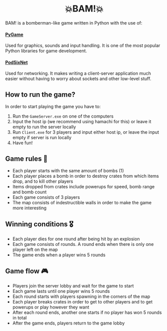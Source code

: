 <h1 align="center">💥BAM!💥</h1>

BAM! is a bomberman-like game written in Python with the use of:
#### [PyGame](https://www.pygame.org)
Used for graphics, sounds and input handling. It is one of the most popular Python libraries for game development.
#### [PodSixNet](https://www.pygame.org/project-PodSixNet-1069-.html)
Used for networking. It makes writing a client-server application much easier without having to worry about sockets and other low-level stuff.

## How to run the game?
In order to start playing the game you have to:
1. Run the `GameServer.exe` on one of the computers
2. Input the host ip (we recommend using hamachi for this) or leave it empty to run the server locally
3. Run `Client.exe` for 3 players and input either host ip, or leave the input empty if server is run locally
4. Have fun!

## Game rules 📜
- Each player starts with the same amount of bombs (1)
- Each player places a bomb in order to destroy crates from which items drop, and to kill other players
- Items dropped from crates include powerups for speed, bomb range and bomb count
- Each game consists of 3 players
- The map consists of indestructible walls in order to make the game more interesting

## Winning conditions 🎖️
- Each player dies for one round after being hit by an explosion
- Each game consists of rounds. A round ends when there is only one player left on the map
- The game ends when a player wins 5 rounds

## Game flow 🎮
- Players join the server lobby and wait for the game to start
- Each game lasts until one player wins 5 rounds
- Each round starts with players spawning in the corners of the map
- Each player breaks crates in order to get to other players and to get powerups or play however they want
- After each round ends, another one starts if no player has won 5 rounds in total
- After the game ends, players return to the game lobby
